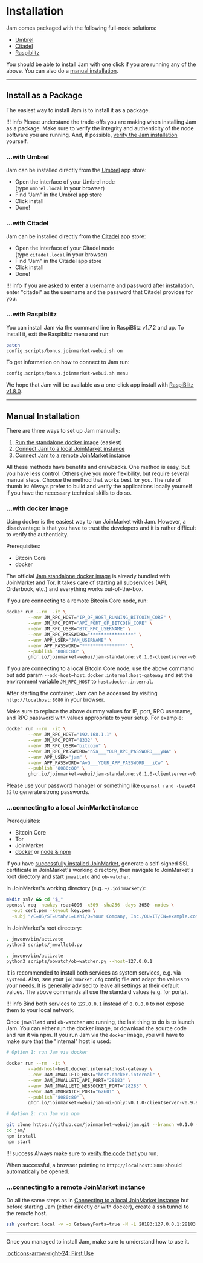 # Installation

Jam comes packaged with the following full-node solutions:

- [Umbrel](#with-umbrel)
- [Citadel](#with-citadel)
- [Raspiblitz](#with-raspiblitz)

You should be able to install Jam with one click if you are running any of the
above. You can also do a [manual installation](#manual-installation).

---

## Install as a Package

The easiest way to install Jam is to install it as a package.

!!! info
    Please understand the trade-offs you are making when installing Jam as a
    package. Make sure to verify the integrity and authenticity of the node
    software you are running. And, if possible, [verify the Jam
    installation][verification] yourself.

[verification]: /software/verification

### ...with Umbrel

Jam can be installed directly from the [Umbrel](https://umbrel.com/) app store:

- Open the interface of your Umbrel node <br/> (type `umbrel.local` in your browser)
- Find "Jam" in the Umbrel app store
- Click install
- Done!

### ...with Citadel

Jam can be installed directly from the [Citadel](https://runcitadel.space/) app store:

- Open the interface of your Citadel node <br/> (type `citadel.local` in your browser)
- Find "Jam" in the Citadel app store
- Click install
- Done!

!!! info
    If you are asked to enter a username and password after installation, enter
    "citadel" as the username and the password that Citadel provides for you.

### ...with Raspiblitz

You can install Jam via the command line in RaspiBlitz v1.7.2 and up. To install
it, exit the Raspiblitz menu and run:

```sh
patch
config.scripts/bonus.joinmarket-webui.sh on
```

To get information on how to connect to Jam run:

```sh
config.scripts/bonus.joinmarket-webui.sh menu
```

We hope that Jam will be available as a one-click app
install with [RaspiBlitz
v1.8.0](https://github.com/rootzoll/raspiblitz/issues/2891).

---

## Manual Installation

There are three ways to set up Jam manually:

1. [Run the standalone docker image](#with-docker-image) (easiest)
2. [Connect Jam to a local JoinMarket instance](#connecting-to-a-local-joinmarket-instance)
3. [Connect Jam to a remote JoinMarket instance](#connecting-to-a-remote-joinmarket-instance)

All these methods have benefits and drawbacks. One method is easy, but you
have less control. Others give you more flexibility, but require several
manual steps. Choose the method that works best for you.
The rule of thumb is: Always prefer to build and verify the applications
locally yourself if you have the necessary technical skills to do so.

### ...with docker image

Using docker is the easiest way to run JoinMarket with Jam.
However, a disadvantage is that you have to trust the developers and it is
rather difficult to verify the authenticity.

Prerequisites:

- Bitcoin Core
- docker

The official [Jam standalone docker image][jam-docker-standalone]
is already bundled with JoinMarket and Tor. It takes care of starting all
subservices (API, Orderbook, etc.) and everything works out-of-the-box.

[jam-docker-standalone]: https://github.com/joinmarket-webui/jam-docker/pkgs/container/joinmarket-webui-standalone

If you are connecting to a remote Bitcoin Core node, run:
```sh
docker run --rm  -it \
        --env JM_RPC_HOST="IP_OF_HOST_RUNNING_BITCOIN_CORE" \
        --env JM_RPC_PORT="API_PORT_OF_BITCOIN_CORE" \
        --env JM_RPC_USER="BTC_RPC_USERNAME" \
        --env JM_RPC_PASSWORD="****************" \
        --env APP_USER="JAM_USERNAME" \
        --env APP_PASSWORD="****************" \
        --publish "8080:80" \
        ghcr.io/joinmarket-webui/jam-standalone:v0.1.0-clientserver-v0.9.8
```

If you are connecting to a local Bitcoin Core node, use the above command but
add param `--add-host=host.docker.internal:host-gateway` and set the environment
variable `JM_RPC_HOST` to `host.docker.internal`.

After starting the container, Jam can be accessed by visiting
`http://localhost:8080` in your browser.

Make sure to replace the above dummy values for IP, port, RPC username, and RPC
password with values appropriate to your setup. For example:

```sh
docker run --rm  -it \
        --env JM_RPC_HOST="192.168.1.1" \
        --env JM_RPC_PORT="8332" \
        --env JM_RPC_USER="bitcoin" \
        --env JM_RPC_PASSWORD="n5a___YOUR_RPC_PASSWORD___yNA" \
        --env APP_USER="jam" \
        --env APP_PASSWORD="AvQ___YOUR_APP_PASSWORD___iCw" \
        --publish "8080:80" \
        ghcr.io/joinmarket-webui/jam-standalone:v0.1.0-clientserver-v0.9.8
```

Please use your password manager or something like `openssl rand -base64 32` to
generate strong passwords.


### ...connecting to a local JoinMarket instance

Prerequisites:

- Bitcoin Core
- Tor
- JoinMarket
- [docker](#with-docker) or [node & npm](#without-docker)

If you have [successfully installed JoinMarket][jm-install-docs], generate a
self-signed SSL certificate in JoinMarket's working directory, then navigate
to JoinMarket's root directory and start `jmwalletd` and `ob-watcher`.

In JoinMarket's working directory (e.g. `~/.joinmarket/`):
```sh
mkdir ssl/ && cd "$_"
openssl req -newkey rsa:4096 -x509 -sha256 -days 3650 -nodes \
  -out cert.pem -keyout key.pem \
  -subj "/C=US/ST=Utah/L=Lehi/O=Your Company, Inc./OU=IT/CN=example.com"
```

In JoinMarket's root directory:

```sh
. jmvenv/bin/activate
python3 scripts/jmwalletd.py
```

```sh
. jmvenv/bin/activate
python3 scripts/obwatch/ob-watcher.py --host=127.0.0.1
```

It is recommended to install both services as system services, e.g. via
`systemd`. Also, see your `joinmarket.cfg` config file and adapt the values to
your needs. It is generally advised to leave all settings at their default
values. The above commands all use the standard values (e.g. for ports).

[jm-install-docs]: https://github.com/JoinMarket-Org/joinmarket-clientserver/blob/master/docs/INSTALL.md


!!! info
    Bind both services to `127.0.0.1` instead of `0.0.0.0` to not expose them to
    your local network.

Once `jmwalletd` and `ob-watcher` are running, the last thing to do is to launch
Jam. You can either run the docker image, or download the source code and run it
via npm. If you run Jam via the `docker` image, you will have to make sure that
the "internal" host is used:

```sh
# Option 1: run Jam via docker

docker run --rm  -it \
        --add-host=host.docker.internal:host-gateway \
        --env JAM_JMWALLETD_HOST="host.docker.internal" \
        --env JAM_JMWALLETD_API_PORT="28183" \
        --env JAM_JMWALLETD_WEBSOCKET_PORT="28283" \
        --env JAM_JMOBWATCH_PORT="62601" \
        --publish "8080:80" \
        ghcr.io/joinmarket-webui/jam-ui-only:v0.1.0-clientserver-v0.9.8
```

```sh
# Option 2: run Jam via npm

git clone https://github.com/joinmarket-webui/jam.git --branch v0.1.0 --depth=1
cd jam/
npm install
npm start
```

!!! success
    Always make sure to [verify the code][verification] that you run.

When successful, a browser pointing to `http://localhost:3000` should
automatically be opened.


### ...connecting to a remote JoinMarket instance

Do all the same steps as in [Connecting to a local JoinMarket instance](#connecting-to-a-local-joinmarket-instance)
but before starting Jam (either directly or with docker), create a ssh tunnel
to the remote host.

```sh
ssh yourhost.local -v -o GatewayPorts=true -N -L 28183:127.0.0.1:28183 -L 28283:127.0.0.1:28283 -L 62601:127.0.0.1:62601
```

---

Once you managed to install Jam, make sure to understand how to use it.

[:octicons-arrow-right-24: First Use][cheatsheet]


[cheatsheet]: /interface/00-cheatsheet
